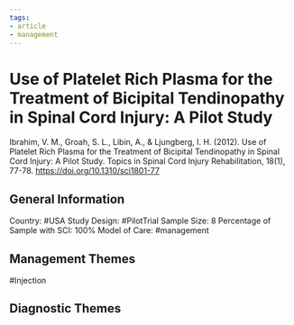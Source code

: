 ```yaml
---
tags:
- article
- management
---
```


# Use of Platelet Rich Plasma for the Treatment of Bicipital Tendinopathy in Spinal Cord Injury: A Pilot Study
Ibrahim, V. M., Groah, S. L., Libin, A., & Ljungberg, I. H. (2012). Use of Platelet Rich Plasma for the Treatment of Bicipital Tendinopathy in Spinal Cord Injury: A Pilot Study. Topics in Spinal Cord Injury Rehabilitation, 18(1), 77-78. https://doi.org/10.1310/sci1801-77 

## General Information
Country: #USA 
Study Design: #PilotTrial 
Sample Size: 8
Percentage of Sample with SCI: 100%
Model of Care: #management 

## Management Themes
#Injection 

## Diagnostic Themes
